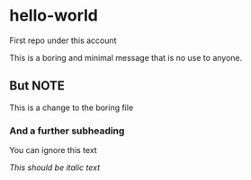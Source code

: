 # hello-world
First repo under this account

This is a boring and minimal message that is no use to anyone.

## But NOTE
This is a change to the boring file

### And a further subheading
You can ignore this text

*This should be italic text*